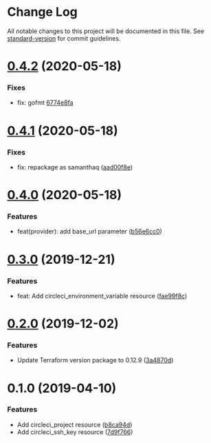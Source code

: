 # Change Log

All notable changes to this project will be documented in this file. See [standard-version](https://github.com/conventional-changelog/standard-version) for commit guidelines.

# [0.4.2](https://github.com/samanthaq/terraform-provider-circleci/compare/v0.4.1...v0.4.2) (2020-05-18)

### Fixes

* fix: gofmt [6774e8fa](https://github.com/samanthaq/terraform-provider-circleci/commit/6774e8fa)


# [0.4.1](https://github.com/samanthaq/terraform-provider-circleci/compare/v0.4.0...v0.4.1) (2020-05-18)

### Fixes

* fix: repackage as samanthaq ([aad00f8e](https://github.com/samanthaq/terraform-provider-circleci/commit/aad00f8e))

# [0.4.0](https://github.com/samanthaq/terraform-provider-circleci/compare/v0.3.0...v0.4.0) (2020-05-18)

### Features

* feat(provider): add base_url parameter ([b56e6cc0](https://github.com/samanthaq/terraform-provider-circleci/commit/b56e6cc0))


# [0.3.0](https://github.com/samanthaq/terraform-provider-circleci/compare/v0.2.0...v0.3.0) (2019-12-21)


### Features

* feat: Add circleci_environment_variable resource ([fae99f8c](https://github.com/samanthaq/terraform-provider-circleci/commit/fae99f8c))



# [0.2.0](https://github.com/samanthaq/terraform-provider-circleci/compare/v0.1.0...v0.2.0) (2019-12-02)


### Features

* Update Terraform version package to 0.12.9 ([3a4870d](https://github.com/samanthaq/terraform-provider-circleci/commit/3a4870d))



# 0.1.0 (2019-04-10)


### Features

* Add circleci_project resource ([b8ca94d](https://github.com/samanthaq/terraform-provider-circleci/commit/b8ca94d))
* Add circleci_ssh_key resource ([7d9f766](https://github.com/samanthaq/terraform-provider-circleci/commit/7d9f766))
